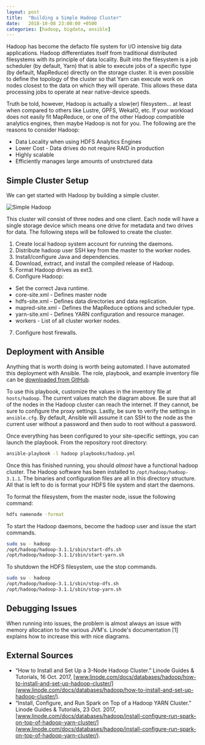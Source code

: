 ```yaml
---
layout: post
title:  "Building a Simple Hadoop Cluster"
date:   2018-10-08 23:00:00 +0500
categories: [hadoop, bigdata, ansible]
---
```


Hadoop has become the defacto file system for I/O intensive big data
applications. Hadoop differentiates itself from traditional distributed
filesystems with its principle of data locality. Built into the filesystem is a
job scheduler (by default, Yarn) that is able to execute jobs of a specific
type (by default, MapReduce) directly on the storage cluster. It is even
possible to define the topology of the cluster so that Yarn can execute work on
nodes closest to the data on which they will operate. This allows these data
processing jobs to operate at near native-device speeds.

Truth be told, however, Hadoop is actually a slow(er) filesystem... at least
when compared to others like Lustre, GPFS, WekaIO, etc. If your workload does
not easily fit MapReduce, or one of the other Hadoop compatible analytics
engines, then maybe Hadoop is not for you. The following are the reasons to
consider Hadoop:

* Data Locality when using HDFS Analytics Engines
* Lower Cost - Data drives do not require RAID in production
* Highly scalable
* Efficiently manages large amounts of unstrctured data

## Simple Cluster Setup

We can get started with Hadoop by building a simple cluster.

![Simple Hadoop](https://raw.githubusercontent.com/rmkraus/rmkra.us/master/static/img/_posts/hdfs-simple.png  "Simple Hadoop Architecture")

This cluster will consist of three nodes and one client. Each node will have a
single storage device which means one drive for metadata and two drives for
data. The following steps will be followed to create the cluster.

1. Create local hadoop system account for running the daemons.
2. Distribute hadoop user SSH key from the master to the worker nodes.
3. Install/configure Java and dependencies.
4. Download, extract, and install the compiled release of Hadoop.
5. Format Hadoop drives as ext3.
6. Configure Hadoop:
  * Set the correct Java runtime.
  * core-site.xml - Defines master node
  * hdfs-site.xml - Defines data directories and data replication.
  * mapred-site.xml - Defines the MapReduce options and scheduler type.
  * yarn-site.xml - Defines YARN configuration and resource manager.
  * workers - List of all cluster worker nodes.
7. Configure host firewalls.

## Deployment with Ansible

Anything that is worth doing is worth being automated. I have automated this
deployment with Ansible. The role, playbook, and example inventory file can
be [downloaded from GitHub](https://github.com/rmkraus/ansible-hadoop).

To use this playbook, customize the values in the inventory file at
`hosts/hadoop`. The current values match the diagram above. Be sure that all of
the nodes in the Hadoop cluster can reach the internet. If they cannot, be sure
to configure the proxy settings. Lastly, be sure to verify the settings in
`ansible.cfg`. By default, Ansible will assume it can SSH to the node as the
current user without a password and then sudo to root without a password.

Once everything has been configured to your site-specific settings, you can
launch the playbook. From the repository root directory:

```bash
ansible-playbook -l hadoop playbooks/hadoop.yml
```

Once this has finished running, you should *almost* have a functional hadoop
cluster. The Hadoop software has been installed to `/opt/hadoop/hadoop-3.1.1`.
The binaries and configuration files are all in this directory structure. All
that is left to do is format your HDFS file system and start the daemons.

To format the filesystem, from the master node, issue the following command:

```bash
hdfs namenode -format
```

To start the Hadoop daemons, become the hadoop user and issue the start
commands.

```bash
sudo su - hadoop
/opt/hadoop/hadoop-3.1.1/sbin/start-dfs.sh
/opt/hadoop/hadoop-3.1.1/sbin/start-yarn.sh
```

To shutdown the HDFS filesystem, use the stop commands.

```bash
sudo su - hadoop
/opt/hadoop/hadoop-3.1.1/sbin/stop-dfs.sh
/opt/hadoop/hadoop-3.1.1/sbin/stop-yarn.sh
```

## Debugging Issues

When running into issues, the problem is almost always an issue with memory
allocation to the various JVM's. Linode's documentation [1] explains how to
increase this with nice diagrams.

## External Sources

* “How to Install and Set Up a 3-Node Hadoop Cluster.” Linode Guides & Tutorials, 16 Oct. 2017, [www.linode.com/docs/databases/hadoop/how-to-install-and-set-up-hadoop-cluster/](www.linode.com/docs/databases/hadoop/how-to-install-and-set-up-hadoop-cluster/).
* “Install, Configure, and Run Spark on Top of a Hadoop YARN Cluster.” Linode Guides & Tutorials, 23 Oct. 2017, [www.linode.com/docs/databases/hadoop/install-configure-run-spark-on-top-of-hadoop-yarn-cluster/](www.linode.com/docs/databases/hadoop/install-configure-run-spark-on-top-of-hadoop-yarn-cluster/).
